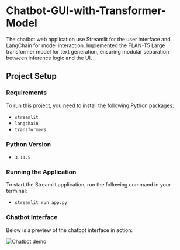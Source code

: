 # Chatbot-GUI-with-Transformer-Model
The chatbot web application use Streamlit for the user interface and LangChain for model interaction. Implemented the FLAN-T5 Large transformer model for text generation, ensuring modular separation between inference logic and the UI.

## Project Setup

### Requirements
To run this project, you need to install the following Python packages:

- `streamlit`
- `langchain`
- `transformers`

### Python Version

- `3.11.5`

### Running the Application
To start the Streamlit application, run the following command in your terminal:

- `streamlit run app.py`

### Chatbot Interface  
Below is a preview of the chatbot interface in action: 

![Chatbot demo](https://imgur.com/a/3g8cAdn)
